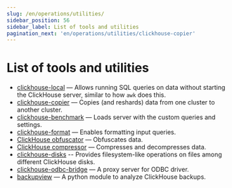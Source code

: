 ```yaml
---
slug: /en/operations/utilities/
sidebar_position: 56
sidebar_label: List of tools and utilities
pagination_next: 'en/operations/utilities/clickhouse-copier'
---
```


# List of tools and utilities

- [clickhouse-local](../../operations/utilities/clickhouse-local.md) — Allows running SQL queries on data without starting the ClickHouse server, similar to how `awk` does this.
- [clickhouse-copier](../../operations/utilities/clickhouse-copier.md) — Copies (and reshards) data from one cluster to another cluster.
- [clickhouse-benchmark](../../operations/utilities/clickhouse-benchmark.md) — Loads server with the custom queries and settings.
- [clickhouse-format](../../operations/utilities/clickhouse-format.md) — Enables formatting input queries.
- [ClickHouse obfuscator](../../operations/utilities/clickhouse-obfuscator.md) — Obfuscates data.
- [ClickHouse compressor](../../operations/utilities/clickhouse-compressor.md) — Compresses and decompresses data.
- [clickhouse-disks](../../operations/utilities/clickhouse-disks.md) -- Provides filesystem-like operations
 on files among different ClickHouse disks.
- [clickhouse-odbc-bridge](../../operations/utilities/odbc-bridge.md) — A proxy server for ODBC driver.
- [backupview](../../operations/utilities/backupview.md) — A python module to analyze ClickHouse backups.
